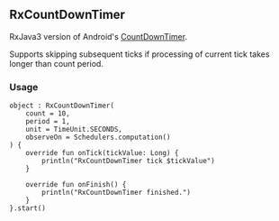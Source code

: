 ## RxCountDownTimer

RxJava3 version of Android's [CountDownTimer](https://developer.android.com/reference/kotlin/android/os/CountDownTimer).

Supports skipping subsequent ticks if processing of current tick takes longer than count period.

### Usage

    object : RxCountDownTimer(
        count = 10, 
        period = 1, 
        unit = TimeUnit.SECONDS, 
        observeOn = Schedulers.computation()
    ) {
        override fun onTick(tickValue: Long) {
            println("RxCountDownTimer tick $tickValue")
        }
    
        override fun onFinish() {
            println("RxCountDownTimer finished.")
        }
    }.start()
